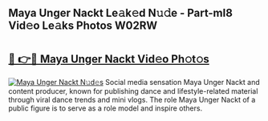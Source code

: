 ## Maya Unger Nackt Le𝚊k𝚎d N𝚞𝚍e - Part-mI8 Vid𝚎o Le𝚊ks Photos W02RW

# <h2><a href="http://fb4izvd.evod.top/?m=Maya+Unger+Nackt">🔗 👉🔴 Maya Unger Nackt Vid𝚎o Ph𝚘t𝚘s</a></h2>

[![Maya Unger Nackt N𝚞d𝚎s](https://i.imgur.com/8V9OHl7.gif)](http://fb4izvd.evod.top/?m=Maya+Unger+Nackt)
Social media sensation Maya Unger Nackt and content producer, known for publishing dance and lifestyle-related material through viral dance trends and mini vlogs. The role Maya Unger Nackt of a public figure is to serve as a role model and inspire others. 
